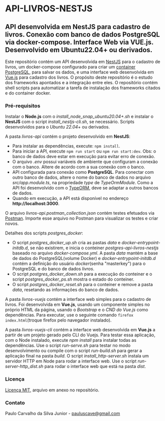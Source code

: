 # API-LIVROS-NESTJS
## API desenvolvida em NestJS para cadastro de livros. Conexão com banco de dados PostgreSQL via docker-compose. Interface Web via VUE.js. Desenvolvido em Ubuntu22.04+ ou derivados.

Este repositório contém um API desenvolvida em [NestJS](https://nestjs.com/) para o cadastro de livros, um docker-compose configurado para criar um [container PostgreSQL](https://hub.docker.com/_/postgres), para salvar os dados, e uma interface web desenvolvida em [Vue.js](https://vuejs.org/) para cadastro dos livros.
O propósito deste repositório é o estudo dos frameworks apontados e a integração entre eles.
O repositório contém shell scripts para automatizar a tarefa de instalação dos frameworks citados e do container docker.


### Pré-requisitos

Instalar o **Node.js** com o *install_node_snap_ubuntu20.04+.sh* e instalar o **NestJS** com o script *install_nestjs-cli.sh*, se necessário. Scripts desenvolvidos para o *Ubuntu 22.04*+ ou derivados.

A pasta *livros-api* contém o projeto desenvolvido em **NestJS**:
- Para instalar as dependências, execute: `npm install`.
- Para iniciar a API, execute `npm run start` ou `npm run start:dev`. Obs: o banco de dados deve estar em execução para evitar erro de conexão.
- O arquivo *.env* possui variáveis de ambiente que configuram a conexão com o banco. Altere de acordo com a sua conexão com o banco. 
- API configurada para conexão como **PostgreSQL**. Para conectar com outro banco de dados, altere o nome do banco de dados no arquivo *src/app.module.ts*, na propriedade *type* de *TypeOrmModule*. Como a API foi desenvolvido com o [TypeORM](https://typeorm.io/), deve se adaptar a outros bancos de dados.
- Quando em execução, a API está disponível no endereço **http://localhost:3000**.

O arquivo *livros-api.postman_collection.json* contém testes efetuados via [Postman](https://www.postman.com/). Importe esse arquivo no Postman para visualizar os testes e criar novos.

Detalhes dos scripts *postgres_docker*:
- O script *postgres_docker_up.sh* cria as pastas *data* e *docker-entrypoint-initdb.d*, se não existirem, e inicia o conteiner *postgres-api-livros-nestjs* baseado no arquivo *docker-compose.yml*. A pasta *data* mantém a base de dados do PostgreSQL(volume Docker) e *docker-entrypoint-initdb.d* contém a definição do usuário *docker*(senha "masterkey") para o PostgreSQL e do banco de dados *livros*.
- O script *postgres_docker_down.sh* para a execução do conteiner e o script *postgres_docker_ps.sh* mostra o estado do conteiner.
- O script *postgres_docker_reset.sh* para o conteiner e remove a pasta *data*, resetando as informações do banco de dados.

A pasta *livros-vuejs* contém a interface web simples para o cadastro de livros. Foi desenvolvida em **Vue.js**, usando um componente simples no próprio HTML da página, usando o *Bootstrap* e o *CND do Vue.js* como dependências. Para executar, use o seguinte comando `firefox index.html`(troque firefox pelo navegador instalado).

A pasta *livros-vuejs-cli* contém a interface web desenvolvida em **Vue.js** a partir de um projeto gerado pelo CLI do Vuejs. Para testar essa aplicação, com o Node instalado, execute *npm install* para instalar todas as dependências. Use o script *run-serve.sh* para testar no modo desenvolvimento ou compile com o script *run-build.sh* para gerar a aplicação final na pasta *build*. O script *install_http-server.sh* instala um servidor HTTP em Node para rodar a interface web. Use o script *run-server-http_dist.sh* para rodar o interface web que está na pasta *dist*.


### Licença

[Licença MIT](https://github.com/paulocsilvajr/api-livros-nestjs/blob/master/license_mit.txt), arquivo em anexo no repositório.


### Contato

Paulo Carvalho da Silva Junior - pauluscave@gmail.com
